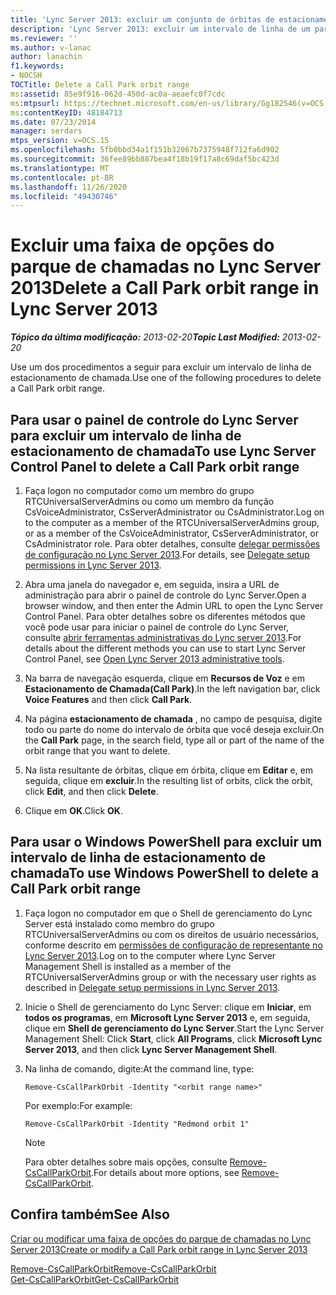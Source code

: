 ```yaml
---
title: 'Lync Server 2013: excluir um conjunto de órbitas de estacionamento de chamada'
description: 'Lync Server 2013: excluir um intervalo de linha de um parque de chamadas.'
ms.reviewer: ''
ms.author: v-lanac
author: lanachin
f1.keywords:
- NOCSH
TOCTitle: Delete a Call Park orbit range
ms:assetid: 85e9f916-062d-450d-ac0a-aeaefc0f7cdc
ms:mtpsurl: https://technet.microsoft.com/en-us/library/Gg182546(v=OCS.15)
ms:contentKeyID: 48184713
ms.date: 07/23/2014
manager: serdars
mtps_version: v=OCS.15
ms.openlocfilehash: 5fb0bbd34a1f151b32067b7375948f712fa6d902
ms.sourcegitcommit: 36fee89bb887bea4f18b19f17a8c69daf5bc423d
ms.translationtype: MT
ms.contentlocale: pt-BR
ms.lasthandoff: 11/26/2020
ms.locfileid: "49430746"
---
```

# <a name="delete-a-call-park-orbit-range-in-lync-server-2013"></a><span data-ttu-id="11669-103">Excluir uma faixa de opções do parque de chamadas no Lync Server 2013</span><span class="sxs-lookup"><span data-stu-id="11669-103">Delete a Call Park orbit range in Lync Server 2013</span></span>

<div data-xmlns="http://www.w3.org/1999/xhtml">

<div class="topic" data-xmlns="http://www.w3.org/1999/xhtml" data-msxsl="urn:schemas-microsoft-com:xslt" data-cs="https://msdn.microsoft.com/">

<div data-asp="https://msdn2.microsoft.com/asp">



</div>

<div id="mainSection">

<div id="mainBody"><span data-ttu-id="11669-104">

<span> </span></span><span class="sxs-lookup"><span data-stu-id="11669-104">

<span> </span></span></span>

<span data-ttu-id="11669-105">_**Tópico da última modificação:** 2013-02-20_</span><span class="sxs-lookup"><span data-stu-id="11669-105">_**Topic Last Modified:** 2013-02-20_</span></span>

<span data-ttu-id="11669-106">Use um dos procedimentos a seguir para excluir um intervalo de linha de estacionamento de chamada.</span><span class="sxs-lookup"><span data-stu-id="11669-106">Use one of the following procedures to delete a Call Park orbit range.</span></span>

<div>

## <a name="to-use-lync-server-control-panel-to-delete-a-call-park-orbit-range"></a><span data-ttu-id="11669-107">Para usar o painel de controle do Lync Server para excluir um intervalo de linha de estacionamento de chamada</span><span class="sxs-lookup"><span data-stu-id="11669-107">To use Lync Server Control Panel to delete a Call Park orbit range</span></span>

1.  <span data-ttu-id="11669-108">Faça logon no computador como um membro do grupo RTCUniversalServerAdmins ou como um membro da função CsVoiceAdministrator, CsServerAdministrator ou CsAdministrator.</span><span class="sxs-lookup"><span data-stu-id="11669-108">Log on to the computer as a member of the RTCUniversalServerAdmins group, or as a member of the CsVoiceAdministrator, CsServerAdministrator, or CsAdministrator role.</span></span> <span data-ttu-id="11669-109">Para obter detalhes, consulte [delegar permissões de configuração no Lync Server 2013](lync-server-2013-delegate-setup-permissions.md).</span><span class="sxs-lookup"><span data-stu-id="11669-109">For details, see [Delegate setup permissions in Lync Server 2013](lync-server-2013-delegate-setup-permissions.md).</span></span>

2.  <span data-ttu-id="11669-110">Abra uma janela do navegador e, em seguida, insira a URL de administração para abrir o painel de controle do Lync Server.</span><span class="sxs-lookup"><span data-stu-id="11669-110">Open a browser window, and then enter the Admin URL to open the Lync Server Control Panel.</span></span> <span data-ttu-id="11669-111">Para obter detalhes sobre os diferentes métodos que você pode usar para iniciar o painel de controle do Lync Server, consulte [abrir ferramentas administrativas do Lync server 2013](lync-server-2013-open-lync-server-administrative-tools.md).</span><span class="sxs-lookup"><span data-stu-id="11669-111">For details about the different methods you can use to start Lync Server Control Panel, see [Open Lync Server 2013 administrative tools](lync-server-2013-open-lync-server-administrative-tools.md).</span></span>

3.  <span data-ttu-id="11669-112">Na barra de navegação esquerda, clique em **Recursos de Voz** e em **Estacionamento de Chamada(Call Park)**.</span><span class="sxs-lookup"><span data-stu-id="11669-112">In the left navigation bar, click **Voice Features** and then click **Call Park**.</span></span>

4.  <span data-ttu-id="11669-113">Na página **estacionamento de chamada** , no campo de pesquisa, digite todo ou parte do nome do intervalo de órbita que você deseja excluir.</span><span class="sxs-lookup"><span data-stu-id="11669-113">On the **Call Park** page, in the search field, type all or part of the name of the orbit range that you want to delete.</span></span>

5.  <span data-ttu-id="11669-114">Na lista resultante de órbitas, clique em órbita, clique em **Editar** e, em seguida, clique em **excluir**.</span><span class="sxs-lookup"><span data-stu-id="11669-114">In the resulting list of orbits, click the orbit, click **Edit**, and then click **Delete**.</span></span>

6.  <span data-ttu-id="11669-115">Clique em **OK**.</span><span class="sxs-lookup"><span data-stu-id="11669-115">Click **OK**.</span></span>

</div>

<div>

## <a name="to-use-windows-powershell-to-delete-a-call-park-orbit-range"></a><span data-ttu-id="11669-116">Para usar o Windows PowerShell para excluir um intervalo de linha de estacionamento de chamada</span><span class="sxs-lookup"><span data-stu-id="11669-116">To use Windows PowerShell to delete a Call Park orbit range</span></span>

1.  <span data-ttu-id="11669-117">Faça logon no computador em que o Shell de gerenciamento do Lync Server está instalado como membro do grupo RTCUniversalServerAdmins ou com os direitos de usuário necessários, conforme descrito em [permissões de configuração de representante no Lync Server 2013](lync-server-2013-delegate-setup-permissions.md).</span><span class="sxs-lookup"><span data-stu-id="11669-117">Log on to the computer where Lync Server Management Shell is installed as a member of the RTCUniversalServerAdmins group or with the necessary user rights as described in [Delegate setup permissions in Lync Server 2013](lync-server-2013-delegate-setup-permissions.md).</span></span>

2.  <span data-ttu-id="11669-118">Inicie o Shell de gerenciamento do Lync Server: clique em **Iniciar**, em **todos os programas**, em **Microsoft Lync Server 2013** e, em seguida, clique em **Shell de gerenciamento do Lync Server**.</span><span class="sxs-lookup"><span data-stu-id="11669-118">Start the Lync Server Management Shell: Click **Start**, click **All Programs**, click **Microsoft Lync Server 2013**, and then click **Lync Server Management Shell**.</span></span>

3.  <span data-ttu-id="11669-119">Na linha de comando, digite:</span><span class="sxs-lookup"><span data-stu-id="11669-119">At the command line, type:</span></span>
    
        Remove-CsCallParkOrbit -Identity "<orbit range name>" 
    
    <span data-ttu-id="11669-120">Por exemplo:</span><span class="sxs-lookup"><span data-stu-id="11669-120">For example:</span></span>
    
        Remove-CsCallParkOrbit -Identity "Redmond orbit 1"
    
    <div>
    

    > [!NOTE]  
    > <span data-ttu-id="11669-121">Para obter detalhes sobre mais opções, consulte <A href="https://docs.microsoft.com/powershell/module/skype/Remove-CsCallParkOrbit">Remove-CsCallParkOrbit</A>.</span><span class="sxs-lookup"><span data-stu-id="11669-121">For details about more options, see <A href="https://docs.microsoft.com/powershell/module/skype/Remove-CsCallParkOrbit">Remove-CsCallParkOrbit</A>.</span></span>

    
    </div>

</div>

<div>

## <a name="see-also"></a><span data-ttu-id="11669-122">Confira também</span><span class="sxs-lookup"><span data-stu-id="11669-122">See Also</span></span>


[<span data-ttu-id="11669-123">Criar ou modificar uma faixa de opções do parque de chamadas no Lync Server 2013</span><span class="sxs-lookup"><span data-stu-id="11669-123">Create or modify a Call Park orbit range in Lync Server 2013</span></span>](lync-server-2013-create-or-modify-a-call-park-orbit-range.md)  


[<span data-ttu-id="11669-124">Remove-CsCallParkOrbit</span><span class="sxs-lookup"><span data-stu-id="11669-124">Remove-CsCallParkOrbit</span></span>](https://docs.microsoft.com/powershell/module/skype/Remove-CsCallParkOrbit)  
[<span data-ttu-id="11669-125">Get-CsCallParkOrbit</span><span class="sxs-lookup"><span data-stu-id="11669-125">Get-CsCallParkOrbit</span></span>](https://docs.microsoft.com/powershell/module/skype/Get-CsCallParkOrbit)  
  

<span data-ttu-id="11669-126"></div>

</div>

<span> </span>

</div>

</div>

</span><span class="sxs-lookup"><span data-stu-id="11669-126"></div>

</div>

<span> </span>

</div>

</div>

</span></span></div>

